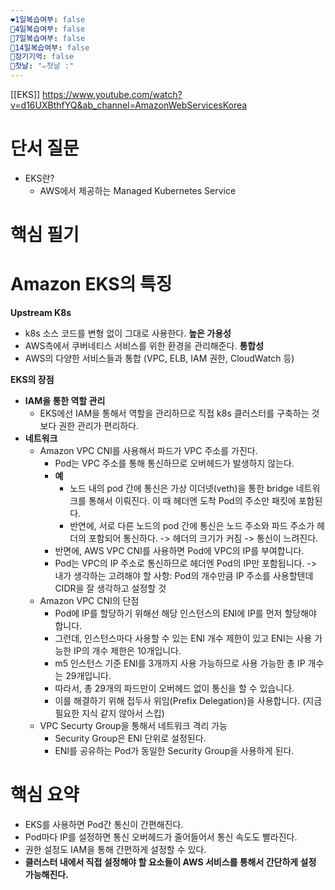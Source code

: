 ```yaml
---
❤1일복습여부: false
🧡4일복습여부: false
💛7일복습여부: false
💚14일복습여부: false
🧠장기기억: false
🛑첫날: "✏첫날 :"
---
```

[[EKS]]
https://www.youtube.com/watch?v=d16UXBthfYQ&ab_channel=AmazonWebServicesKorea
# 단서 질문
- EKS란?
	- AWS에서 제공하는 Managed Kubernetes Service
# 핵심 필기
# Amazon EKS의 특징
**Upstream K8s**
- k8s 소스 코드를 변형 없이 그대로 사용한다. 
**높은 가용성**
- AWS측에서 쿠버네티스 서비스를 위한 환경을 관리해준다.
**통합성**
- AWS의 다양한 서비스들과 통합 (VPC, ELB, IAM 권한, CloudWatch 등)

**EKS의 장점**
- **IAM을 통한 역할 관리**
	- EKS에선 IAM을 통해서 역할을 관리하므로 직접 k8s 클러스터를 구축하는 것보다 권한 관리가 편리하다.
- **네트워크**
	- Amazon VPC CNI를 사용해서 파드가 VPC 주소를 가진다.  
		- Pod는 VPC 주소를 통해 통신하므로 오버헤드가 발생하지 않는다. 
		- **예**
			- 노드 내의 pod 간에 통신은 가상 이더넷(veth)을 통한 bridge 네트워크를 통해서 이뤄진다. 이 때 헤더엔 도착 Pod의 주소만 패킷에 포함된다.
			- 반연에, 서로 다른 노드의 pod 간에 통신은 노드 주소와 파드 주소가 헤더의 포함되어 통신하다. -> 헤더의 크기가 커짐 -> 통신이 느려진다.
		- 반면에, AWS VPC CNI를 사용하면 Pod에 VPC의 IP를 부여합니다. 
		- Pod는 VPC의 IP 주소로 통신하므로 헤더엔 Pod의 IP만 포함됩니다. 
			-> 내가 생각하는 고려해야 할 사항: Pod의 개수만큼 IP 주소를 사용할텐데 CIDR을 잘 생각하고 설정할 것
	- Amazon VPC CNI의 단점
		- Pod에 IP를 할당하기 위해선 해당 인스턴스의 ENI에 IP를 먼저 할당해야 합니다.
		- 그런데, 인스턴스마다 사용할 수 있는 ENI 개수 제한이 있고 ENI는 사용 가능한 IP의 개수 제한은 10개입니다.
		- m5 인스턴스 기준 ENI를 3개까지 사용 가능하므로 사용 가능한 총 IP 개수는 29개입니다.
		- 따라서, 총 29개의 파드만이 오버헤드 없이 통신을 할 수 있습니다.
		- 이를 해결하기 위해 접두사 위임(Prefix Delegation)을 사용합니다. (지금 필요한 지식 같지 않아서 스킵)
	- VPC Securty Group을 통해서 네트워크 격리 가능
		- Security Group은 ENI 단위로 설정된다.
		- ENI를 공유하는 Pod가 동일한 Security Group을 사용하게 된다.
# 핵심 요약
- EKS를 사용하면 Pod간 통신이 간편해진다. 
- Pod마다 IP를 설정하면 통신 오버헤드가 줄어들어서 통신 속도도 빨라진다.
- 권한 설정도 IAM을 통해 간편하게 설정할 수 있다.
- **클러스터 내에서 직접 설정해야 할 요소들이 AWS 서비스를 통해서 간단하게 설정 가능해진다.** 
